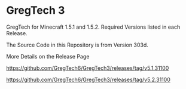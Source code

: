 # GregTech 3
GregTech for Minecraft 1.5.1 and 1.5.2. Required Versions listed in each Release.

The Source Code in this Repository is from Version 303d.

More Details on the Release Page

https://github.com/GregTech6/GregTech3/releases/tag/v5.1.31100

https://github.com/GregTech6/GregTech3/releases/tag/v5.2.31100
